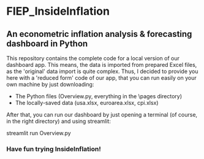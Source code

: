 # FIEP_InsideInflation
## An econometric inflation analysis &amp; forecasting dashboard in Python

This repository contains the complete code for a local version of our dashboard app. This means, the data is imported from prepared Excel files, as the 'original' data import is quite complex. Thus, I decided to provide you here with a 'reduced form' code of our app, that you can run easily on your own machine by just downloading:

- The Python files (Overview.py, everything in the \pages directory)
- The locally-saved data (usa.xlsx, euroarea.xlsx, cpi.xlsx)
  
After that, you can run our dashboard by just opening a terminal (of course, in the right directory) and using streamlit:

streamlit run Overview.py

### Have fun trying InsideInflation!
